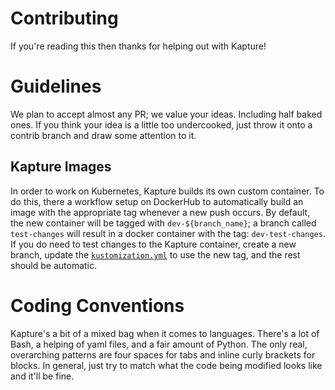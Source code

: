 # Contributing

If you're reading this then thanks for helping out with Kapture!

# Guidelines

We plan to accept almost any PR; we value your ideas. Including half baked ones.
If you think your idea is a little too undercooked, just throw it onto a contrib branch and draw some attention to it.

## Kapture Images

In order to work on Kubernetes, Kapture builds its own custom container.
To do this, there a workflow setup on DockerHub to automatically build an image with the appropriate tag whenever a new push occurs.
By default, the new container will be tagged with `dev-${branch_name}`; a branch called `test-changes` will result in a docker container with the tag: `dev-test-changes`.
If you do need to test changes to the Kapture container, create a new branch, update the [`kustomization.yml`](kustomization.yml) to use the new tag, and the rest should be automatic.

# Coding Conventions

Kapture's a bit of a mixed bag when it comes to languages.
There's a lot of Bash, a helping of yaml files, and a fair amount of Python.
The only real, overarching patterns are four spaces for tabs and inline curly brackets for blocks.
In general, just try to match what the code being modified looks like and it'll be fine.
